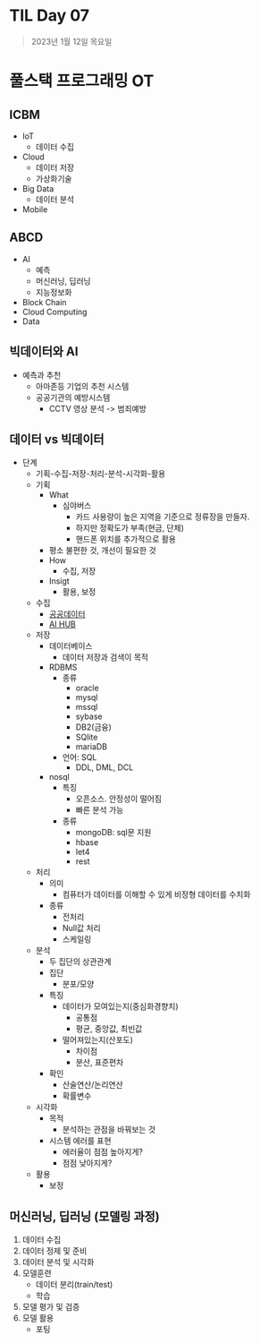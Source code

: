 # TIL Day 07

> 2023년 1월 12일 목요일

# 풀스택 프로그래밍 OT

## ICBM
- IoT
  - 데이터 수집
- Cloud
  - 데이터 저장
  - 가상화기술
- Big Data
  - 데이터 분석
- Mobile

## ABCD
- AI
  - 예측
  - 머신러닝, 딥러닝
  - 지능정보화
- Block Chain
- Cloud Computing
- Data

## 빅데이터와 AI
- 예측과 추천
  - 아마존등 기업의 추천 시스템
  - 공공기관의 예방시스템
    - CCTV 영상 분석 -> 범죄예방


## 데이터 vs 빅데이터
- 단계
  - 기획-수집-저장-처리-분석-시각화-활용
  - 기획
    - What
      - 심야버스
        - 카드 사용량이 높은 지역을 기준으로 정류장을 만들자.
        - 하지만 정확도가 부족(현금, 단체)
        - 핸드폰 위치를 추가적으로 활용
    - 평소 불편한 것, 개선이 필요한 것
    - How
      - 수집, 저장
    - Insigt
      - 활용, 보정
  - 수집
    - [공공데이터](https://www.data.go.kr)
    - [AI HUB](https://aihub.or.kr/)
  - 저장
    - 데이터베이스
      - 데이터 저장과 검색이 목적
    - RDBMS
      - 종류
        - oracle
        - mysql
        - mssql
        - sybase
        - DB2(금융)
        - SQlite
        - mariaDB
      - 언어: SQL
        - DDL, DML, DCL
    - nosql
      - 특징
        - 오픈소스. 안정성이 떨어짐
        - 빠른 분석 가능
      - 종류
        - mongoDB: sql문 지원
        - hbase
        - let4
        - rest
  - 처리
    - 의미
      - 컴퓨터가 데이터를 이해할 수 있게 비정형 데이터를 수치화
    - 종류
      - 전처리 
      - Null값 처리
      - 스케일링
  - 분석
    - 두 집단의 상관관계
    - 집단
      - 분포/모양
    - 특징
      - 데이터가 모여있는지(중심화경향치)
        - 공통점
        - 평균, 중앙값, 최빈값
      - 떨어져있는지(산포도)
        - 차이점
        - 분산, 표준편차
    - 확인
      - 산술연산/논리연산
      - 확률변수
  - 시각화
    - 목적
      - 분석하는 관점을 바꿔보는 것
    - 시스템 에러를 표현
      - 에러율이 점점 높아지게?
      - 점점 낮아지게?
  - 활용
    - 보정

## 머신러닝, 딥러닝 (모델링 과정)
1. 데이터 수집
2. 데이터 정제 및 준비
3. 데이터 분석 및 시각화
4. 모델훈련
   - 데이터 분리(train/test)
   -  학습
5. 모델 평가 및 검증
6. 모델 활용
   - 포팅